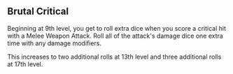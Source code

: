 ## Brutal Critical
Beginning at 9th level, you get to roll extra dice when you score a critical hit with a Melee Weapon Attack.
Roll all of the attack's damage dice one extra time with any damage modifiers.

This increases to two additional rolls at 13th level and three additional rolls at 17th level.

<!--

-<< CHANGES >>-
- removed one extra damage dice
- replaced with one additional roll
- crits now include damage modifiers

-<< TODO >>-
- displace greataxe affinity

-<< COMMENTARY >>-
- this is a huge buff for brutal critical, allowing extra damage modifiers and multiple dice.
- the verbiage from the original ability was made to distinguish the greataxe from the greatsword.
- rather than nutering this traditional greataxe affinity, it can be displaced to another ability.

-->

